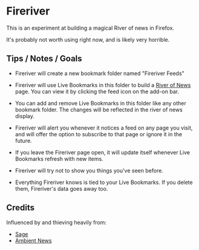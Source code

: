 # Fireriver

This is an experiment at building a magical River of news in Firefox.

It's probably not worth using right now, and is likely very horrible.

## Tips / Notes / Goals

* Fireriver will create a new bookmark folder named "Fireriver Feeds"

* Fireriver will use Live Bookmarks in this folder to build a [River of News][]
    page. You can view it by clicking the feed icon on the add-on bar.

* You can add and remove Live Bookmarks in this folder like any other bookmark
    folder. The changes will be reflected in the river of news display.

* Fireriver will alert you whenever it notices a feed on any page you visit, and
    will offer the option to subscribe to that page or ignore it in the future.

* If you leave the Fireriver page open, it will update itself whenever Live
    Bookmarks refresh with new items.

* Fireriver will try not to show you things you've seen before.

* Everything Fireriver knows is tied to your Live Bookmarks. If you delete
    them, Fireriver's data goes away too.

## Credits

Influenced by and thieving heavily from:

* [Sage][]
* [Ambient News][]

[River of News]: http://www.reallysimplesyndication.com/riverOfNews
[Sage]: http://code.google.com/p/sage/
[Ambient News]: http://www.toolness.com/wp/?p=158
